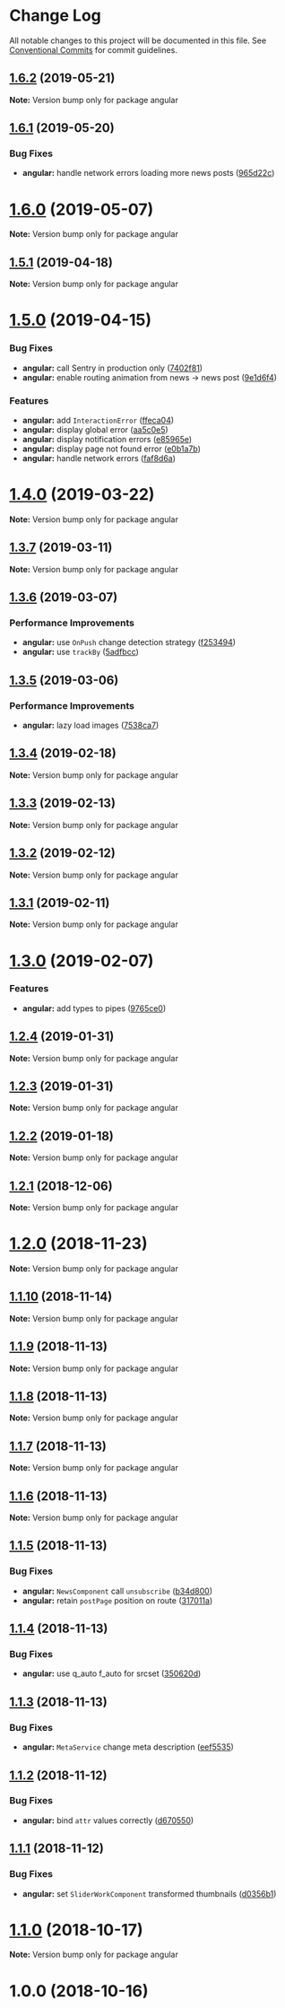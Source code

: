 # Change Log

All notable changes to this project will be documented in this file.
See [Conventional Commits](https://conventionalcommits.org) for commit guidelines.

<a name="1.6.2"></a>
## [1.6.2](https://github.com/hkfd/hkfd/compare/v1.6.1...v1.6.2) (2019-05-21)

**Note:** Version bump only for package angular





<a name="1.6.1"></a>
## [1.6.1](https://github.com/hkfd/hkfd/compare/v1.6.0...v1.6.1) (2019-05-20)


### Bug Fixes

* **angular:** handle network errors loading more news posts ([965d22c](https://github.com/hkfd/hkfd/commit/965d22c))





<a name="1.6.0"></a>
# [1.6.0](https://github.com/hkfd/hkfd/compare/v1.5.1...v1.6.0) (2019-05-07)

**Note:** Version bump only for package angular





<a name="1.5.1"></a>
## [1.5.1](https://github.com/hkfd/hkfd/compare/v1.5.0...v1.5.1) (2019-04-18)

**Note:** Version bump only for package angular





<a name="1.5.0"></a>
# [1.5.0](https://github.com/hkfd/hkfd/compare/v1.4.0...v1.5.0) (2019-04-15)


### Bug Fixes

* **angular:** call Sentry in production only ([7402f81](https://github.com/hkfd/hkfd/commit/7402f81))
* **angular:** enable routing animation from news -> news post ([9e1d6f4](https://github.com/hkfd/hkfd/commit/9e1d6f4))


### Features

* **angular:** add `InteractionError` ([ffeca04](https://github.com/hkfd/hkfd/commit/ffeca04))
* **angular:** display global error ([aa5c0e5](https://github.com/hkfd/hkfd/commit/aa5c0e5))
* **angular:** display notification errors ([e85965e](https://github.com/hkfd/hkfd/commit/e85965e))
* **angular:** display page not found error ([e0b1a7b](https://github.com/hkfd/hkfd/commit/e0b1a7b))
* **angular:** handle network errors ([faf8d6a](https://github.com/hkfd/hkfd/commit/faf8d6a))





<a name="1.4.0"></a>
# [1.4.0](https://github.com/hkfd/hkfd/compare/v1.3.7...v1.4.0) (2019-03-22)

**Note:** Version bump only for package angular





<a name="1.3.7"></a>
## [1.3.7](https://github.com/hkfd/hkfd/compare/v1.3.6...v1.3.7) (2019-03-11)

**Note:** Version bump only for package angular





<a name="1.3.6"></a>
## [1.3.6](https://github.com/hkfd/hkfd/compare/v1.3.5...v1.3.6) (2019-03-07)


### Performance Improvements

* **angular:** use `OnPush` change detection strategy ([f253494](https://github.com/hkfd/hkfd/commit/f253494))
* **angular:** use `trackBy` ([5adfbcc](https://github.com/hkfd/hkfd/commit/5adfbcc))





<a name="1.3.5"></a>
## [1.3.5](https://github.com/hkfd/hkfd/compare/v1.3.4...v1.3.5) (2019-03-06)


### Performance Improvements

* **angular:** lazy load images ([7538ca7](https://github.com/hkfd/hkfd/commit/7538ca7))





<a name="1.3.4"></a>
## [1.3.4](https://github.com/hkfd/hkfd/compare/v1.3.3...v1.3.4) (2019-02-18)

**Note:** Version bump only for package angular





<a name="1.3.3"></a>
## [1.3.3](https://github.com/hkfd/hkfd/compare/v1.3.2...v1.3.3) (2019-02-13)

**Note:** Version bump only for package angular





<a name="1.3.2"></a>
## [1.3.2](https://github.com/hkfd/hkfd/compare/v1.3.1...v1.3.2) (2019-02-12)

**Note:** Version bump only for package angular





<a name="1.3.1"></a>
## [1.3.1](https://github.com/hkfd/hkfd/compare/v1.3.0...v1.3.1) (2019-02-11)

**Note:** Version bump only for package angular





<a name="1.3.0"></a>
# [1.3.0](https://github.com/hkfd/hkfd/compare/v1.2.4...v1.3.0) (2019-02-07)


### Features

* **angular:** add types to pipes ([9765ce0](https://github.com/hkfd/hkfd/commit/9765ce0))





<a name="1.2.4"></a>
## [1.2.4](https://github.com/hkfd/hkfd/compare/v1.2.3...v1.2.4) (2019-01-31)

**Note:** Version bump only for package angular





<a name="1.2.3"></a>
## [1.2.3](https://github.com/hkfd/hkfd/compare/v1.2.2...v1.2.3) (2019-01-31)

**Note:** Version bump only for package angular





<a name="1.2.2"></a>
## [1.2.2](https://github.com/hkfd/hkfd/compare/v1.2.1...v1.2.2) (2019-01-18)

**Note:** Version bump only for package angular





<a name="1.2.1"></a>
## [1.2.1](https://github.com/hkfd/hkfd/compare/v1.2.0...v1.2.1) (2018-12-06)

**Note:** Version bump only for package angular





<a name="1.2.0"></a>
# [1.2.0](https://github.com/hkfd/hkfd/compare/v1.1.10...v1.2.0) (2018-11-23)

**Note:** Version bump only for package angular





<a name="1.1.10"></a>
## [1.1.10](https://github.com/hkfd/hkfd/compare/v1.1.9...v1.1.10) (2018-11-14)

**Note:** Version bump only for package angular





<a name="1.1.9"></a>
## [1.1.9](https://github.com/hkfd/hkfd/compare/v1.1.8...v1.1.9) (2018-11-13)

**Note:** Version bump only for package angular





<a name="1.1.8"></a>
## [1.1.8](https://github.com/hkfd/hkfd/compare/v1.1.7...v1.1.8) (2018-11-13)

**Note:** Version bump only for package angular





<a name="1.1.7"></a>
## [1.1.7](https://github.com/hkfd/hkfd/compare/v1.1.6...v1.1.7) (2018-11-13)

**Note:** Version bump only for package angular





<a name="1.1.6"></a>
## [1.1.6](https://github.com/hkfd/hkfd/compare/v1.1.5...v1.1.6) (2018-11-13)

**Note:** Version bump only for package angular





<a name="1.1.5"></a>
## [1.1.5](https://github.com/hkfd/hkfd/compare/v1.1.4...v1.1.5) (2018-11-13)


### Bug Fixes

* **angular:** `NewsComponent` call `unsubscribe` ([b34d800](https://github.com/hkfd/hkfd/commit/b34d800))
* **angular:** retain `postPage` position on route ([317011a](https://github.com/hkfd/hkfd/commit/317011a))





<a name="1.1.4"></a>
## [1.1.4](https://github.com/hkfd/hkfd/compare/v1.1.3...v1.1.4) (2018-11-13)


### Bug Fixes

* **angular:** use q_auto f_auto for srcset ([350620d](https://github.com/hkfd/hkfd/commit/350620d))





<a name="1.1.3"></a>
## [1.1.3](https://github.com/hkfd/hkfd/compare/v1.1.2...v1.1.3) (2018-11-13)


### Bug Fixes

* **angular:** `MetaService` change meta description ([eef5535](https://github.com/hkfd/hkfd/commit/eef5535))





<a name="1.1.2"></a>
## [1.1.2](https://github.com/hkfd/hkfd/compare/v1.1.1...v1.1.2) (2018-11-12)


### Bug Fixes

* **angular:** bind `attr` values correctly ([d670550](https://github.com/hkfd/hkfd/commit/d670550))





<a name="1.1.1"></a>
## [1.1.1](https://github.com/hkfd/hkfd/compare/v1.0.0...v1.1.1) (2018-11-12)


### Bug Fixes

* **angular:** set `SliderWorkComponent` transformed thumbnails ([d0356b1](https://github.com/hkfd/hkfd/commit/d0356b1))





<a name="1.1.0"></a>

# [1.1.0](https://github.com/hkfd/hkfd/compare/v1.0.0...v1.1.0) (2018-10-17)

**Note:** Version bump only for package angular

<a name="1.0.0"></a>

# 1.0.0 (2018-10-16)
